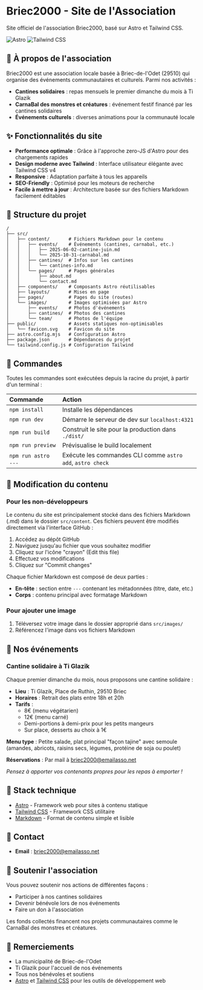 # Briec2000 - Site de l'Association

Site officiel de l'association Briec2000, basé sur Astro et Tailwind CSS.

![Astro](https://img.shields.io/badge/Astro-5.7.10-orange)
![Tailwind CSS](https://img.shields.io/badge/Tailwind_CSS-4.1.5-38bdf8)

## 🎯 À propos de l'association

Briec2000 est une association locale basée à Briec-de-l'Odet (29510) qui organise des événements communautaires et culturels. Parmi nos activités :

- **Cantines solidaires** : repas mensuels le premier dimanche du mois à Ti Glazik
- **CarnaBal des monstres et créatures** : événement festif financé par les cantines solidaires
- **Événements culturels** : diverses animations pour la communauté locale

## ✨ Fonctionnalités du site

- **Performance optimale** : Grâce à l'approche zero-JS d'Astro pour des chargements rapides
- **Design moderne avec Tailwind** : Interface utilisateur élégante avec Tailwind CSS v4
- **Responsive** : Adaptation parfaite à tous les appareils
- **SEO-Friendly** : Optimisé pour les moteurs de recherche
- **Facile à mettre à jour** : Architecture basée sur des fichiers Markdown facilement éditables

## 🚀 Structure du projet

```text
/
├── src/
│   ├── content/       # Fichiers Markdown pour le contenu
│   │   ├── events/    # Événements (cantines, carnabal, etc.)
│   │   │   ├── 2025-06-02-cantine-juin.md
│   │   │   └── 2025-10-31-carnabal.md
│   │   ├── cantines/  # Infos sur les cantines
│   │   │   └── cantines-info.md
│   │   └── pages/     # Pages générales
│   │       ├── about.md
│   │       └── contact.md
│   ├── components/    # Composants Astro réutilisables
│   ├── layouts/       # Mises en page
│   ├── pages/         # Pages du site (routes)
│   └── images/        # Images optimisées par Astro
│       ├── events/    # Photos d'événements
│       ├── cantines/  # Photos des cantines
│       └── team/      # Photos de l'équipe
├── public/            # Assets statiques non-optimisables
│   └── favicon.svg    # Favicon du site
├── astro.config.mjs   # Configuration Astro
├── package.json       # Dépendances du projet
└── tailwind.config.js # Configuration Tailwind
```

## 🧞 Commandes

Toutes les commandes sont exécutées depuis la racine du projet, à partir d'un terminal :

| Commande             | Action                                           |
| :------------------- | :----------------------------------------------- |
| `npm install`        | Installe les dépendances                         |
| `npm run dev`        | Démarre le serveur de dev sur `localhost:4321`   |
| `npm run build`      | Construit le site pour la production dans `./dist/` |
| `npm run preview`    | Prévisualise le build localement                 |
| `npm run astro ...`  | Exécute les commandes CLI comme `astro add`, `astro check` |

## 📝 Modification du contenu

### Pour les non-développeurs

Le contenu du site est principalement stocké dans des fichiers Markdown (.md) dans le dossier `src/content`. Ces fichiers peuvent être modifiés directement via l'interface GitHub :

1. Accédez au dépôt GitHub
2. Naviguez jusqu'au fichier que vous souhaitez modifier
3. Cliquez sur l'icône "crayon" (Edit this file)
4. Effectuez vos modifications
5. Cliquez sur "Commit changes"

Chaque fichier Markdown est composé de deux parties :
- **En-tête** : section entre `---` contenant les métadonnées (titre, date, etc.)
- **Corps** : contenu principal avec formatage Markdown

### Pour ajouter une image

1. Téléversez votre image dans le dossier approprié dans `src/images/`
2. Référencez l'image dans vos fichiers Markdown

## 📅 Nos événements

### Cantine solidaire à Ti Glazik

Chaque premier dimanche du mois, nous proposons une cantine solidaire :

- **Lieu** : Ti Glazik, Place de Ruthin, 29510 Briec
- **Horaires** : Retrait des plats entre 18h et 20h
- **Tarifs** : 
  - 8€ (menu végétarien)
  - 12€ (menu carné)
  - Demi-portions à demi-prix pour les petits mangeurs
  - Sur place, desserts au choix à 1€

**Menu type** : Petite salade, plat principal "façon tajine" avec semoule (amandes, abricots, raisins secs, légumes, protéine de soja ou poulet)

**Réservations** : Par mail à briec2000@emailasso.net

*Pensez à apporter vos contenants propres pour les repas à emporter !*

## 🔧 Stack technique

- [Astro](https://astro.build/) - Framework web pour sites à contenu statique
- [Tailwind CSS](https://tailwindcss.com/) - Framework CSS utilitaire
- [Markdown](https://www.markdownguide.org/) - Format de contenu simple et lisible

## 📢 Contact

- **Email** : briec2000@emailasso.net

## 🤝 Soutenir l'association

Vous pouvez soutenir nos actions de différentes façons :
- Participer à nos cantines solidaires
- Devenir bénévole lors de nos événements
- Faire un don à l'association

Les fonds collectés financent nos projets communautaires comme le CarnaBal des monstres et créatures.

## 🙏 Remerciements

- La municipalité de Briec-de-l'Odet
- Ti Glazik pour l'accueil de nos événements
- Tous nos bénévoles et soutiens
- [Astro](https://astro.build/) et [Tailwind CSS](https://tailwindcss.com/) pour les outils de développement web
